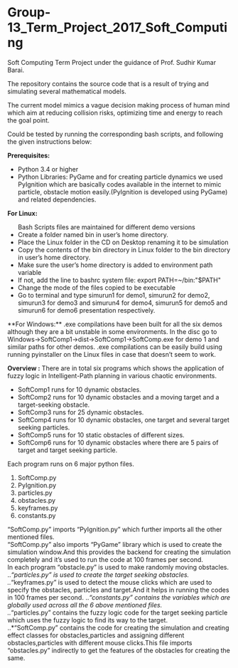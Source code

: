 # Group-13_Term_Project_2017_Soft_Computing
Soft Computing Term Project under the guidance of Prof. Sudhir Kumar Barai. 

The repository contains the source code that is a result of trying and simulating several mathematical models.

The current model mimics a vague decision making process of human mind which aim at reducing collision risks, optimizing time and energy to reach
the goal point.

Could be tested by running the corresponding bash scripts, and following the given instructions below:

**Prerequisites:**
<ul>
  <li> Python 3.4 or higher</li>  
<li> Python Libraries: PyGame and for creating particle dynamics we used PyIgnition which are basically codes available in the internet to mimic particle, obstacle motion easily.(PyIgnition is developed using PyGame) and related dependencies.  </li>
</ul>

**For Linux:**
<ul>
Bash Scripts files are maintained for different demo versions
  <li> Create a folder named bin in user’s home directory.</li>
  <li> Place the Linux folder in the CD on Desktop renaming it to be simulation</li>
  <li> Copy the contents of the bin directory in Linux folder to the bin directory in user’s home directory.</li> 
  <li> Make sure the user’s home directory is added to environment path variable</li>
  <li> If not, add the line to bashrc system file: export PATH=~/bin:"$PATH"</li>
  <li> Change the mode of the files copied to be executable</li>
  <li> Go to terminal and type simurun1 for demo1, simurun2 for demo2, simurun3 for demo3 and simurun4 for demo4, simurun5 for demo5 and simurun6 for demo6 presentation respectively.</li>
</ul>
**For Windows:**
.exe compilations have been built for all the six demos although they are a bit unstable in some environments.  
In the disc go to Windows->SoftComp1->dist->SoftComp1->SoftComp.exe for demo 1 and similar paths for other demos.  
.exe compilations can be easily build using running pyinstaller on the Linux files in case that doesn’t seem to work.  

**Overview :**
There are in total six programs which shows the application of fuzzy logic in Intelligent-Path planning in various chaotic environments.
  
<ul>
<li> SoftComp1 runs for 10 dynamic obstacles.</li>
<li> SoftComp2 runs for 10 dynamic obstacles and a moving target and a target-seeking obstacle.</li>
<li> SoftComp3 runs for 25 dynamic obstacles.</li>
<li> SoftComp4 runs for 10 dynamic obstacles, one target and several target seeking particles.</li>
<li> SoftComp5 runs for 10 static obstacles of different sizes.</li>
<li> SoftComp6 runs for 10 dynamic obstacles where there are 5 pairs of target and target seeking particle.</li>
</ul>
  
Each program runs on 6 major python files.  
<ol>
  <li>SoftComp.py</li>  
           <li>PyIgnition.py</li>  
<li>particles.py</li>  
 <li>obstacles.py</li>  
  <li>keyframes.py</li>
  <li>constants.py</li>
</ol>
   
“SoftComp.py” imports “PyIgnition.py” which further imports all the other mentioned files.  
“SoftComp.py” also imports “PyGame” library which is used to create the simulation window.And this provides the backend for creating the simulation completely and it’s used to run the code at 100 frames per second.  
In each program “obstacle.py” is used to make randomly moving obstacles.  
..*“particles.py”  is used to create the target seeking obstacles.  
..*“keyframes.py”  is used to detect the mouse clicks which are used to specify the obstacles, particles and target.And it helps in running the codes in 100 frames per second. 
..*“constants.py”  contains the variables which are globally used across all the 6 above mentioned files.  
..*“particles.py”  contains the fuzzy logic code for the target seeking particle which uses the fuzzy logic to find its way to the target.  
..*“SoftComp.py” contains the code for creating the simulation and creating effect classes for obstacles,particles and assigning different obstacles,particles with different mouse clicks.This file imports “obstacles.py” indirectly to get the features of the obstacles for creating the same.  
